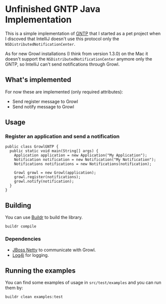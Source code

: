 # Unfinished GNTP Java Implementation

This is a simple implementation of
[GNTP](http://growl.info/documentation/developer/gntp.php "Growl Notification
Transport Protocol") that I started as a pet project when I discoved that
IntelliJ doesn't use this protocol only the `NSDistributedNotificationCenter`. 

As for new Growl installations (I think from version 1.3.0) on the Mac it
doesn't support the `NSDistributedNotificationCenter` anymore only the GNTP, so
IntelliJ can't send notifications through Growl.

## What's implemented

For now these are implemented (only required attributes):

* Send register message to Growl
* Send notify message to Growl

## Usage

### Register an application and send a notification

	public class GrowlGNTP {
	  public static void main(String[] args) {
	    Application application = new Application("My Application");
	    Notification notification = new Notification("My Notification");
	    Notifications notifications = new Notifications(notification);

	    Growl growl = new Growl(application);
	    growl.register(notifications);
	    growl.notify(notification);
	  }
	}

## Building

You can use [Buildr](http://buildr.apache.org "Buildr") to build the
library.

	buildr compile

### Dependencies

* [JBoss Netty](http://www.jboss.org/netty "JBoss Netty") to communicate with
Growl.
* [Log4j](http://logging.apache.org/log4j/1.2/ "Log4j") for logging.

## Running the examples

You can find some examples of usage in `src/test/examples` and you can
run them by:

	buildr clean examples:test

